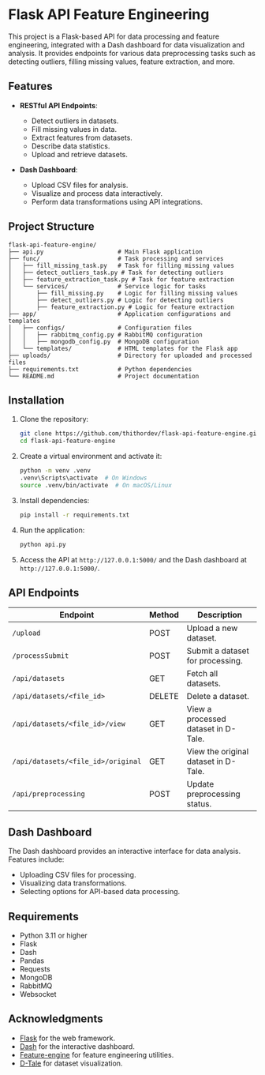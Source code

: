 # Flask API Feature Engineering

This project is a Flask-based API for data processing and feature engineering, integrated with a Dash dashboard for data visualization and analysis. It provides endpoints for various data preprocessing tasks such as detecting outliers, filling missing values, feature extraction, and more.
 
## Features

- **RESTful API Endpoints**:
  - Detect outliers in datasets.
  - Fill missing values in data.
  - Extract features from datasets.
  - Describe data statistics.
  - Upload and retrieve datasets.

- **Dash Dashboard**:
  - Upload CSV files for analysis.
  - Visualize and process data interactively.
  - Perform data transformations using API integrations.

## Project Structure

```
flask-api-feature-engine/
├── api.py                     # Main Flask application
├── func/                      # Task processing and services
│   ├── fill_missing_task.py   # Task for filling missing values
│   ├── detect_outliers_task.py # Task for detecting outliers
│   ├── feature_extraction_task.py # Task for feature extraction
│   └── services/              # Service logic for tasks
│       ├── fill_missing.py    # Logic for filling missing values
│       ├── detect_outliers.py # Logic for detecting outliers
│       ├── feature_extraction.py # Logic for feature extraction
├── app/                       # Application configurations and templates
│   ├── configs/               # Configuration files
│   │   ├── rabbitmq_config.py # RabbitMQ configuration
│   │   ├── mongodb_config.py  # MongoDB configuration
│   └── templates/             # HTML templates for the Flask app
├── uploads/                   # Directory for uploaded and processed files
├── requirements.txt           # Python dependencies
└── README.md                  # Project documentation
```

## Installation

1. Clone the repository:
   ```bash
   git clone https://github.com/thithordev/flask-api-feature-engine.git
   cd flask-api-feature-engine
   ```

2. Create a virtual environment and activate it:
   ```bash
   python -m venv .venv
   .venv\Scripts\activate  # On Windows
   source .venv/bin/activate  # On macOS/Linux
   ```

3. Install dependencies:
   ```bash
   pip install -r requirements.txt
   ```

4. Run the application:
   ```bash
   python api.py
   ```

5. Access the API at `http://127.0.0.1:5000/` and the Dash dashboard at `http://127.0.0.1:5000/`.

## API Endpoints

| Endpoint                     | Method | Description                          |
|------------------------------|--------|--------------------------------------|
| `/upload`                    | POST   | Upload a new dataset.                |
| `/processSubmit`             | POST   | Submit a dataset for processing.     |
| `/api/datasets`              | GET    | Fetch all datasets.                  |
| `/api/datasets/<file_id>`    | DELETE | Delete a dataset.                    |
| `/api/datasets/<file_id>/view` | GET  | View a processed dataset in D-Tale.  |
| `/api/datasets/<file_id>/original` | GET | View the original dataset in D-Tale. |
| `/api/preprocessing`         | POST   | Update preprocessing status.         |

## Dash Dashboard

The Dash dashboard provides an interactive interface for data analysis. Features include:

- Uploading CSV files for processing.
- Visualizing data transformations.
- Selecting options for API-based data processing.

## Requirements

- Python 3.11 or higher
- Flask
- Dash
- Pandas
- Requests
- MongoDB
- RabbitMQ
- Websocket

## Acknowledgments

- [Flask](https://flask.palletsprojects.com/) for the web framework.
- [Dash](https://dash.plotly.com/) for the interactive dashboard.
- [Feature-engine](https://feature-engine.readthedocs.io/) for feature engineering utilities.
- [D-Tale](https://github.com/man-group/dtale) for dataset visualization.
